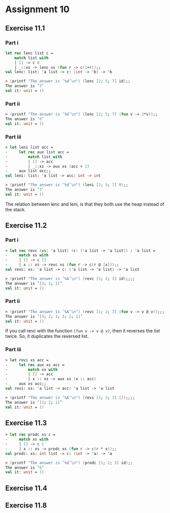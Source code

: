 # Assignment 10

## Exercise 11.1

### Part i

```fsharp
let rec lenc list c =
    match list with 
    | [] -> c 0
    | _::xs -> lenc xs (fun r -> c(1+r));;
val lenc: list: 'a list -> c: (int -> 'b) -> 'b

> (printf "The answer is ’%d’\n") (lenc [2; 5; 7] id);;
The answer is ’3’
val it: unit = ()
```

### Part ii

```fsharp
> (printf "The answer is ’%d’\n") (lenc [2; 5; 7] (fun v -> 2*v));;
The answer is ’6’
val it: unit = ()
```

### Part iii

```fsharp
> let leni list acc =
-     let rec aux list acc =
-         match list with
-         | [] -> acc
-         | _::xs -> aux xs (acc + 1)
-     aux list acc;;
val leni: list: 'a list -> acc: int -> int

> (printf "The answer is ’%d’\n") (leni [2; 5; 7] 0);;
The answer is ’3’
val it: unit = ()
```

The relation between lenc and leni, is that they both use the heap instead of the stack.

## Exercise 11.2

### Part i

```fsharp
> let rec revc (xs: 'a list) (c: ('a list -> 'a list)) : 'a list =
-     match xs with
-     | [] -> c []
-     | x :: xs -> revc xs (fun r -> c(r @ [x]));;
val revc: xs: 'a list -> c: ('a list -> 'a list) -> 'a list

> (printf "The answer is ’%A’\n") (revc [1; 2; 3] id);;;;
The answer is ’[3; 2; 1]’
val it: unit = ()
```

### Part ii

```fsharp
> (printf "The answer is ’%A’\n") (revc [1; 2; 3] (fun v -> v @ v));;;;
The answer is ’[3; 2; 1; 3; 2; 1]’
val it: unit = ()
```
If you call revc with the function `(fun v -> v @ v)`, then it reverses the list twice. So, it duplicates the reversed list.

### Part iii

```fsharp
> let revi xs acc =
-     let rec aux xs acc =
-         match xs with
-         | [] -> acc
-         | x :: xs -> aux xs (x :: acc)
-     aux xs acc;;
val revi: xs: 'a list -> acc: 'a list -> 'a list

> (printf "The answer is ’%A’\n") (revi [1; 2; 3] []);;;;
The answer is ’[3; 2; 1]’
val it: unit = ()
```

## Exercise 11.3

```fsharp
> let rec prodc xs c =
-     match xs with
-     | [] -> c 1
-     | x :: xs -> prodc xs (fun r -> c(r * x));;
val prodc: xs: int list -> c: (int -> 'a) -> 'a

> (printf "The answer is ’%d’\n") (prodc [1; 2; 3] id);;
The answer is ’6’
val it: unit = ()
```

## Exercise 11.4



## Exercise 11.8

